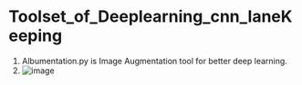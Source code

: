 # Toolset_of_Deeplearning_cnn_laneKeeping

1. Albumentation.py is Image Augmentation tool for better deep learning.
2. ![image](https://github.com/KuriosKat/Deeplearning_cnn_laneKeeping/assets/101084482/27b7e7d3-4543-4f36-a102-e6983716791e)

